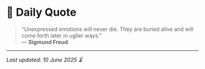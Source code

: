 # 📜 Daily Quote

> "Unexpressed emotions will never die. They are buried alive and will come forth later in uglier ways."  
> — **Sigmund Freud**

---

_Last updated: 10 June 2025 ⏳_
